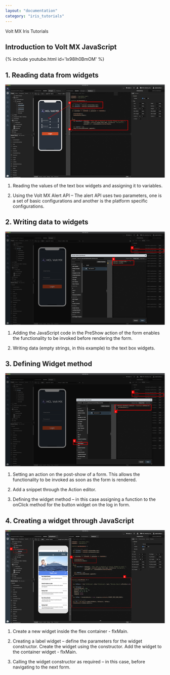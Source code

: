 ```yaml
---
layout: "documentation"
category: "iris_tutorials"
---
```

                             

Volt MX  Iris Tutorials

Introduction to Volt MX JavaScript
-------------------------------

{% include youtube.html id='lx98lh0BmOM' %}
  
  

1\. Reading data from widgets
-----------------------------

![](../Resources/Images/IJS_1.png)

1.  Reading the values of the text box widgets and assigning it to variables.
    
2.  Using the Volt MX Alert API – The alert API uses two parameters, one is a set of basic configurations and another is the platform specific configurations.
    

2\. Writing data to widgets
---------------------------

![](../Resources/Images/IJS_2.png)

1.  Adding the JavaScript code in the PreShow action of the form enables the functionality to be invoked before rendering the form.
    
2.  Writing data (empty strings, in this example) to the text box widgets.
    

3\. Defining Widget method
--------------------------

![](../Resources/Images/IJS_3.png)

1.  Setting an action on the post-show of a form. This allows the functionality to be invoked as soon as the form is rendered.
    
2.  Add a snippet through the Action editor.  
      
      
    
3.  Defining the widget method – in this case assigning a function to the onClick method for the button widget on the log in form.
    

4\. Creating a widget through JavaScript
----------------------------------------

![](../Resources/Images/IJS_4.png)

1.  Create a new widget inside the flex container - flxMain.
    
2.  Creating a label widget – define the parameters for the widget constructor. Create the widget using the constructor. Add the widget to the container widget - flxMain.
    
3.  Calling the widget constructor as required – in this case, before navigating to the next form.
    

